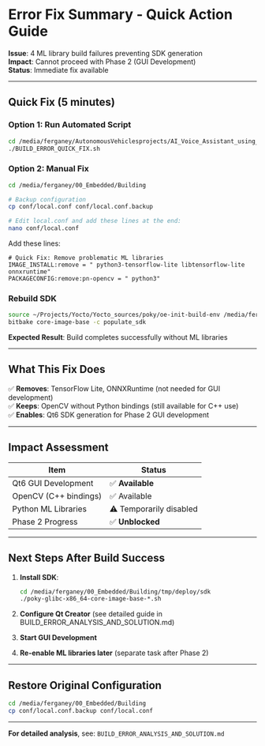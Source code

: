 # Error Fix Summary - Quick Action Guide

**Issue**: 4 ML library build failures preventing SDK generation  
**Impact**: Cannot proceed with Phase 2 (GUI Development)  
**Status**: Immediate fix available

---

## Quick Fix (5 minutes)

### Option 1: Run Automated Script

```bash
cd /media/ferganey/AutonomousVehiclesprojects/AI_Voice_Assistant_using_Raspi4/Yocto
./BUILD_ERROR_QUICK_FIX.sh
```

### Option 2: Manual Fix

```bash
cd /media/ferganey/00_Embedded/Building

# Backup configuration
cp conf/local.conf conf/local.conf.backup

# Edit local.conf and add these lines at the end:
nano conf/local.conf
```

Add these lines:
```bitbake
# Quick Fix: Remove problematic ML libraries
IMAGE_INSTALL:remove = " python3-tensorflow-lite libtensorflow-lite onnxruntime"
PACKAGECONFIG:remove:pn-opencv = " python3"
```

### Rebuild SDK

```bash
source ~/Projects/Yocto/Yocto_sources/poky/oe-init-build-env /media/ferganey/00_Embedded/Building
bitbake core-image-base -c populate_sdk
```

**Expected Result**: Build completes successfully without ML libraries

---

## What This Fix Does

✅ **Removes**: TensorFlow Lite, ONNXRuntime (not needed for GUI development)  
✅ **Keeps**: OpenCV without Python bindings (still available for C++ use)  
✅ **Enables**: Qt6 SDK generation for Phase 2 GUI development  

---

## Impact Assessment

| Item | Status |
|------|--------|
| Qt6 GUI Development | ✅ **Available** |
| OpenCV (C++ bindings) | ✅ Available |
| Python ML Libraries | ⚠️ Temporarily disabled |
| Phase 2 Progress | ✅ **Unblocked** |

---

## Next Steps After Build Success

1. **Install SDK**:
   ```bash
   cd /media/ferganey/00_Embedded/Building/tmp/deploy/sdk
   ./poky-glibc-x86_64-core-image-base-*.sh
   ```

2. **Configure Qt Creator** (see detailed guide in BUILD_ERROR_ANALYSIS_AND_SOLUTION.md)

3. **Start GUI Development**

4. **Re-enable ML libraries later** (separate task after Phase 2)

---

## Restore Original Configuration

```bash
cd /media/ferganey/00_Embedded/Building
cp conf/local.conf.backup conf/local.conf
```

---

**For detailed analysis**, see: `BUILD_ERROR_ANALYSIS_AND_SOLUTION.md` 